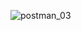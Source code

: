 ![postman_03](https://user-images.githubusercontent.com/57349523/156576787-925a9f5e-6377-4a06-beaf-93244c142c08.jpg)
